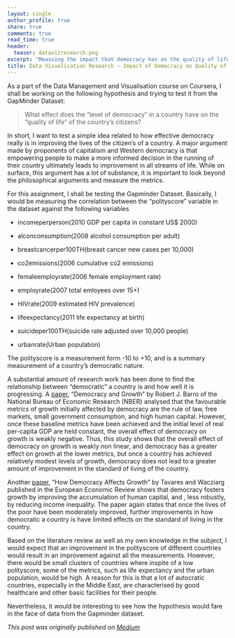```yaml
---
layout: single 
author_profile: true
share: true 
comments: true
read_time: true
header:
  teaser: datavizresearch.png
excerpt: "Measuing the impact that democracy has on the quality of life by analyzing the Gapminder dataset."
title: Data Visualisation Research — Impact of Democracy on Quality of Life Metrics
---  
```


As a part of the Data Management and Visualisation course on Coursera, I shall be working on the following hypothesis and trying to test it from the GapMinder Dataset:

> What effect does the “level of democracy” in a country have on the “quality of life” of the country’s citizens?

In short, I want to test a simple idea related to how effective democracy really is in improving the lives of the citizen’s of a country. A major argument made by proponents of capitalism and Western democracy is that empowering people to make a more informed decision in the running of their country ultimately leads to improvement in all streams of life. While on surface, this argument has a lot of substance, it is important to look beyond the philosophical arguments and measure the metrics.

For this assignment, I shall be testing the Gapminder Dataset. Basically, I would be measuring the correlation between the “polityscore” variable in the dataset against the following variables

* incomeperperson(2010 GDP per capita in constant US$ 2000) 

* alconconsumption(2008 alcohol consumption per adult) 

* breastcancerper100TH(breast cancer new cases per 10,000)

* co2emissions(2006 cumulative co2 emissions)

* femaleemployrate(2006 female employment rate) 

* employrate(2007 total emloyees over 15+) 

* HIVrate(2009 estimated HIV prevalence) 

* lifeexpectancy(2011 life expectancy at birth)

* suicideper100TH(suicide rate adjusted over 10,000 people)

* urbanrate(Urban population)

The polityscore is a measurement form -10 to +10, and is a summary measurement of a country’s democratic nature.

A substantial amount of research work has been done to find the relationship between “democratic” a country is and how well it is progressing. A [paper](http://www.nber.org/papers/w4909.pdf), “Democracy and Growth” by Robert J. Barro of the National Bureau of Economic Research (NBER) analysed that the favourable metrics of growth initially affected by democracy are the rule of law, free markets, small government consumption, and high human capital. However, once these baseline metrics have been achieved and the initial level of real per-capita GDP are held constant, the overall effect of democracy on growth is weakly negative. Thus, this study shows that the overall effect of democracy on growth is weakly non linear, and democracy has a greater effect on growth at the lower metrics, but once a country has achieved relatively modest levels of growth, democracy does not lead to a greater amount of improvement in the standard of living of the country.

Another [paper](http://www.sciencedirect.com/science/article/pii/S0014292100000933), “How Democracy Affects Growth” by Tavares and Wacziarg published in the European Economic Review shows that democracy fosters growth by improving the accumulation of human capital, and , less robustly, by reducing income inequality. The paper again states that once the lives of the poor have been moderately improved, further improvements in how democratic a country is have limited effects on the standard of living in the country.

Based on the literature review as well as my own knowledge in the subject, I would expect that an improvement in the polityscore of different countries would result in an improvement against all the measurements. However, there would be small clusters of countries where inspite of a low polityscore, some of the metrics, such as life expectancy and the urban population, would be high. A reason for this is that a lot of autocratic countries, especially in the Middle East, are characterised by good healthcare and other basic facilities for their people.

Nevertheless, it would be interesting to see how the hypothesis would fare in the face of data from the Gapminder dataset.

*This post was originally published on [Medium](https://medium.com/@ottoman91/data-visualisation-research-impact-of-democracy-on-quality-of-life-metrics-e506397a7b8f)*

